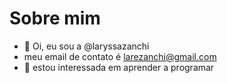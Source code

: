 # Sobre mim

- 👋 Oi, eu sou a @laryssazanchi
- meu email de contato é larezanchi@gmail.com
- 👀 estou interessada em aprender a programar
